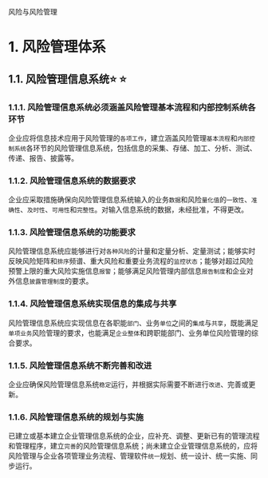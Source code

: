 风险与风险管理

# 1. 风险管理体系

## 1.1. 风险管理信息系统:star: :star: 

### 1.1.1. 风险管理信息系统必须涵盖风险管理基本流程和内部控制系统各环节

企业应将信息技术应用于风险管理的`各项工作`，建立涵盖风险管理`基本流程`和`内部控制系统`各环节的风险管理信息系统，包括信息的采集、存储、加工、分析、测试、传递、报告、披露等。

### 1.1.2. 风险管理信息系统的数据要求

企业应采取措施确保向风险管理信息系统输入的业务`数据`和风险`量化值`的`一致性`、`准确性`、`及时性`、`可用性`和`完整性`。对输入信息系统的数据，未经批准，不得更改。

### 1.1.3. 风险管理信息系统的功能要求

风险管理信息系统应能够进行对`各种风险`的计量和定量分析、定量测试；能够实时反映风险矩阵和`排序`频谱、重大风险和重要业务流程的`监控状态`；能够对超过风险预警上限的重大风险实施信息`报警`；能够满足风险管理内部信息`报告制度`和企业对外信息`披露管理制度`的要求。

### 1.1.4. 风险管理信息系统实现信息的集成与共享

风险管理信息系统应实现信息在各职能`部门`、业务`单位`之间的`集成`与`共享`，既能满足`单项业务`风险管理的要求，也能满足`企业整体`和跨职能部门、业务单位风险管理的综合要求。

### 1.1.5. 风险管理信息系统不断完善和改进

企业应确保风险管理信息系统`稳定`运行，并根据实际需要不断进行`改进`、完善或更新。

### 1.1.6. 风险管理信息系统的规划与实施

已建立或基本建立企业管理信息系统的企业，应补充、调整、更新已有的管理流程和管理程序，建立`完善`的风险管理信息系统；尚未建立企业管理信息系统的，应将风险管理与企业各项管理业务流程、管理软件`统一`规划、统一设计、统一实施、同步运行。

